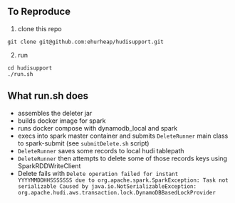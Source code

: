 To Reproduce
--
1. clone this repo

`git clone git@github.com:ehurheap/hudisupport.git`

2. run
```
cd hudisupport
./run.sh
```

What run.sh does
--
- assembles the deleter jar 
- builds docker image for spark
- runs docker compose with dynamodb_local and spark
- execs into spark master container and submits `DeleteRunner` main class to spark-submit (see `submitDelete.sh` script)
- `DeleteRunner` saves some records to local hudi tablepath
- `DeleteRunner` then attempts to delete some of those records keys using SparkRDDWriteClient
- Delete fails with `Delete operation failed for instant YYYYMMDDHHSSSSSSS due to org.apache.spark.SparkException: Task not serializable
  Caused by java.io.NotSerializableException: org.apache.hudi.aws.transaction.lock.DynamoDBBasedLockProvider`